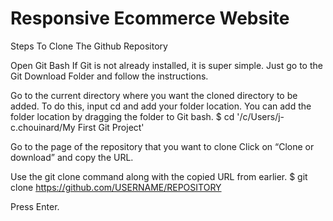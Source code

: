 # Responsive Ecommerce Website

Steps To Clone The Github Repository

Open Git Bash
If Git is not already installed, it is super simple. Just go to the Git Download Folder and follow the instructions.

Go to the current directory where you want the cloned directory to be added.
To do this, input cd and add your folder location. 
You can add the folder location by dragging the folder to Git bash.
$ cd '/c/Users/j-c.chouinard/My First Git Project'

Go to the page of the repository that you want to clone
Click on “Clone or download” and copy the URL.


Use the git clone command along with the copied URL from earlier.
$ git clone https://github.com/USERNAME/REPOSITORY

Press Enter.
